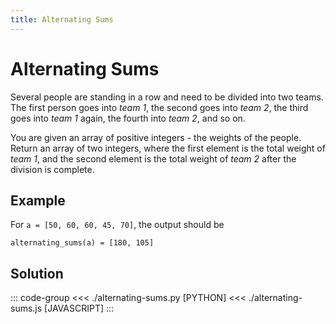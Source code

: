 ```yaml
---
title: Alternating Sums
---
```


# Alternating Sums

Several people are standing in a row and need to be divided into two teams. The first person goes into _team 1_, the second goes into _team 2_, the third goes into _team 1_ again, the fourth into _team 2_, and so on.

You are given an array of positive integers - the weights of the people. Return an array of two integers, where the first element is the total weight of _team 1_, and the second element is the total weight of _team 2_ after the division is complete.

## Example

For `a = [50, 60, 60, 45, 70]`, the output should be

```:no-line-numbers
alternating_sums(a) = [180, 105]
```

## Solution

::: code-group
<<< ./alternating-sums.py [PYTHON]
<<< ./alternating-sums.js [JAVASCRIPT]
:::
